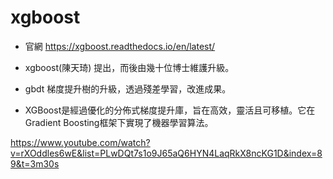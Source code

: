 # xgboost

  - 官網 https://xgboost.readthedocs.io/en/latest/

  - xgboost(陳天琦) 提出，而後由幾十位博士維護升級。
  
  - gbdt 梯度提升樹的升級，透過殘差學習，改進成果。
  
  - XGBoost是經過優化的分佈式梯度提升庫，旨在高效，靈活且可移植。它在Gradient Boosting框架下實現了機器學習算法。
  
  
  
  https://www.youtube.com/watch?v=rXOddles6wE&list=PLwDQt7s1o9J65aQ6HYN4LaqRkX8ncKG1D&index=89&t=3m30s
